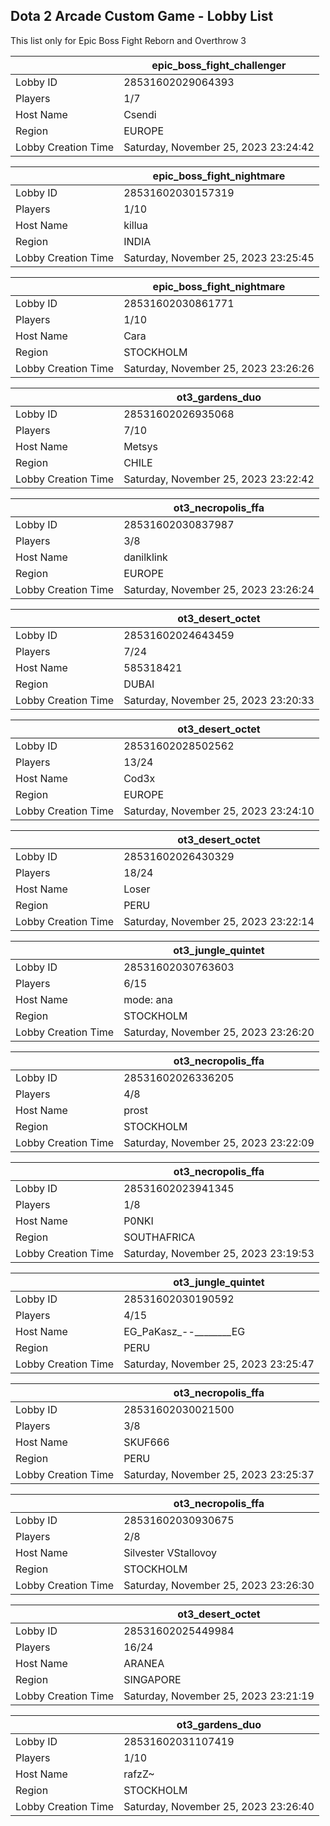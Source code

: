 ## Dota 2 Arcade Custom Game - Lobby List

This list only for Epic Boss Fight Reborn and Overthrow 3

|  | epic_boss_fight_challenger |
| ------ | ------ |
| Lobby ID | 28531602029064393 |
| Players | 1/7 |
| Host Name | Csendi |
| Region | EUROPE |
| Lobby Creation Time | Saturday, November 25, 2023 23:24:42 |


|  | epic_boss_fight_nightmare |
| ------ | ------ |
| Lobby ID | 28531602030157319 |
| Players | 1/10 |
| Host Name | killua |
| Region | INDIA |
| Lobby Creation Time | Saturday, November 25, 2023 23:25:45 |


|  | epic_boss_fight_nightmare |
| ------ | ------ |
| Lobby ID | 28531602030861771 |
| Players | 1/10 |
| Host Name | Cara |
| Region | STOCKHOLM |
| Lobby Creation Time | Saturday, November 25, 2023 23:26:26 |


|  | ot3_gardens_duo |
| ------ | ------ |
| Lobby ID | 28531602026935068 |
| Players | 7/10 |
| Host Name | Metsys |
| Region | CHILE |
| Lobby Creation Time | Saturday, November 25, 2023 23:22:42 |


|  | ot3_necropolis_ffa |
| ------ | ------ |
| Lobby ID | 28531602030837987 |
| Players | 3/8 |
| Host Name | danilklink |
| Region | EUROPE |
| Lobby Creation Time | Saturday, November 25, 2023 23:26:24 |


|  | ot3_desert_octet |
| ------ | ------ |
| Lobby ID | 28531602024643459 |
| Players | 7/24 |
| Host Name | 585318421 |
| Region | DUBAI |
| Lobby Creation Time | Saturday, November 25, 2023 23:20:33 |


|  | ot3_desert_octet |
| ------ | ------ |
| Lobby ID | 28531602028502562 |
| Players | 13/24 |
| Host Name | Cod3x |
| Region | EUROPE |
| Lobby Creation Time | Saturday, November 25, 2023 23:24:10 |


|  | ot3_desert_octet |
| ------ | ------ |
| Lobby ID | 28531602026430329 |
| Players | 18/24 |
| Host Name | Loser |
| Region | PERU |
| Lobby Creation Time | Saturday, November 25, 2023 23:22:14 |


|  | ot3_jungle_quintet |
| ------ | ------ |
| Lobby ID | 28531602030763603 |
| Players | 6/15 |
| Host Name | mode: ana |
| Region | STOCKHOLM |
| Lobby Creation Time | Saturday, November 25, 2023 23:26:20 |


|  | ot3_necropolis_ffa |
| ------ | ------ |
| Lobby ID | 28531602026336205 |
| Players | 4/8 |
| Host Name | prost |
| Region | STOCKHOLM |
| Lobby Creation Time | Saturday, November 25, 2023 23:22:09 |


|  | ot3_necropolis_ffa |
| ------ | ------ |
| Lobby ID | 28531602023941345 |
| Players | 1/8 |
| Host Name | P0NKI |
| Region | SOUTHAFRICA |
| Lobby Creation Time | Saturday, November 25, 2023 23:19:53 |


|  | ot3_jungle_quintet |
| ------ | ------ |
| Lobby ID | 28531602030190592 |
| Players | 4/15 |
| Host Name | EG_PaKasz_--________EG |
| Region | PERU |
| Lobby Creation Time | Saturday, November 25, 2023 23:25:47 |


|  | ot3_necropolis_ffa |
| ------ | ------ |
| Lobby ID | 28531602030021500 |
| Players | 3/8 |
| Host Name | SKUF666 |
| Region | PERU |
| Lobby Creation Time | Saturday, November 25, 2023 23:25:37 |


|  | ot3_necropolis_ffa |
| ------ | ------ |
| Lobby ID | 28531602030930675 |
| Players | 2/8 |
| Host Name | Silvester VStallovoy |
| Region | STOCKHOLM |
| Lobby Creation Time | Saturday, November 25, 2023 23:26:30 |


|  | ot3_desert_octet |
| ------ | ------ |
| Lobby ID | 28531602025449984 |
| Players | 16/24 |
| Host Name | ARANEA |
| Region | SINGAPORE |
| Lobby Creation Time | Saturday, November 25, 2023 23:21:19 |


|  | ot3_gardens_duo |
| ------ | ------ |
| Lobby ID | 28531602031107419 |
| Players | 1/10 |
| Host Name | rafzZ~ |
| Region | STOCKHOLM |
| Lobby Creation Time | Saturday, November 25, 2023 23:26:40 |


